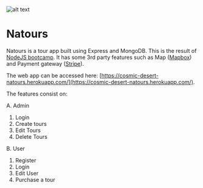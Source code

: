 ![alt text](https://cosmic-desert-natours.herokuapp.com/img/favicon.png "Natours Logo")
# Natours

Natours is a tour app built using Express and MongoDB. This is the result of [NodeJS bootcamp](https://www.udemy.com/course/nodejs-express-mongodb-bootcamp/). It has some 3rd party features such as Map ([Mapbox](https://www.mapbox.com/)) and Payment gateway ([Stripe](https://stripe.com/)).

The web app can be accessed here: [https://cosmic-desert-natours.herokuapp.com/](https://cosmic-desert-natours.herokuapp.com/).

The features consist on:

A. Admin
  1. Login
  2. Create tours
  3. Edit Tours
  4. Delete Tours
  
B. User
  1. Register
  2. Login
  3. Edit User
  4. Purchase a tour

